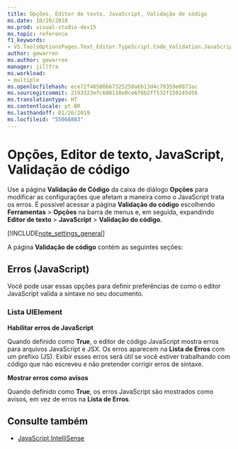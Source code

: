 ```yaml
---
title: Opções, Editor de texto, JavaScript, Validação de código
ms.date: 10/29/2018
ms.prod: visual-studio-dev15
ms.topic: reference
f1_keywords:
- VS.ToolsOptionsPages.Text_Editor.TypeScript.Code_Validation.JavaScript_Errors
author: gewarren
ms.author: gewarren
manager: jillfra
ms.workload:
- multiple
ms.openlocfilehash: ece72f46500b67325250a6b13d4c79359e0873ac
ms.sourcegitcommit: 2193323efc608118e0ce6f6b2ff532f158245d56
ms.translationtype: HT
ms.contentlocale: pt-BR
ms.lasthandoff: 01/26/2019
ms.locfileid: "55068883"
---
```

# <a name="options-text-editor-javascript-code-validation"></a>Opções, Editor de texto, JavaScript, Validação de código
Use a página **Validação de Código** da caixa de diálogo **Opções** para modificar as configurações que afetam a maneira como o JavaScript trata os erros. É possível acessar a página **Validação do código** escolhendo **Ferramentas** > **Opções** na barra de menus e, em seguida, expandindo **Editor de texto** > **JavaScript** > **Validação do código.**

[!INCLUDE[note_settings_general](../../data-tools/includes/note_settings_general_md.md)]

A página **Validação de código** contém as seguintes seções:

## <a name="javascript-errors"></a>Erros (JavaScript)
 Você pode usar essas opções para definir preferências de como o editor JavaScript valida a sintaxe no seu documento.

### <a name="uielement-list"></a>Lista UIElement
 **Habilitar erros de JavaScript**

 Quando definido como **True**, o editor de código JavaScript mostra erros para arquivos JavaScript e JSX. Os erros aparecem na **Lista de Erros** com um prefixo (JS). Exibir esses erros será útil se você estiver trabalhando com código que não escreveu e não pretender corrigir erros de sintaxe.

 **Mostrar erros como avisos**

 Quando definido como **True**, os erros JavaScript são mostrados como avisos, em vez de erros na **Lista de Erros**.

## <a name="see-also"></a>Consulte também

- [JavaScript IntelliSense](../../ide/javascript-intellisense.md)